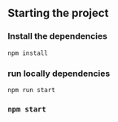 ## Starting the project


### Install the dependencies

```
npm install
```

### run locally dependencies

```
npm run start
```

### `npm start`
